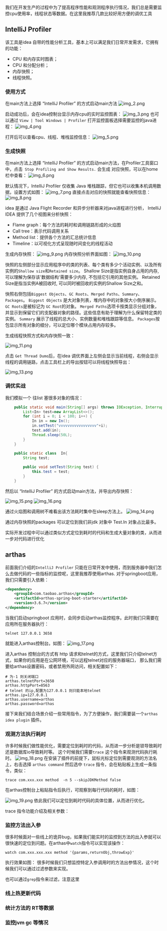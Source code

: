 我们在开发生产的过程中为了提高程序性能和观测程序执行情况，我们总是需要监控cpu使用率，线程状态等数据。在这里我推荐几款比较好用方便的调优工具

## IntelliJ Profiler 

该工具是idea 自带的性能分析工具，基本上可以满足我们日常开发需求，它拥有的功能：

- CPU 和内存实时图表；
- CPU 和分配分析；
- 内存快照；
- 线程快照。

### 使用方式

在main方法上选择 “IntelliJ Profiler” 的方式启动main方法
![img_2.png](img_2.png)

启动成功后，会在idea控制台显示内存cpu的实时监控图表：
![img_3.png](img_3.png)
也可以通过 `View | Tool Windows | Profiler` 打开监控面板选择需要监控的java进程：
![img_4.png](img_4.png)

打开后可以查看cpu、线程、堆栈监控信息：
![img_5.png](img_5.png)

### 生成快照
在main方法上选择 “IntelliJ Profiler” 的方式启动main方法，在Profiler工具窗口中，点击` Stop Profiling and Show Results.` 会生成
对应快照，可以在home栏中查看：
![img_6.png](img_6.png)

默认情况下，IntelliJ Profiler 仅收集 Java 堆栈跟踪，但它也可以收集本机调用数据，设置方式如图：
![img_7.png](img_7.png)
直接点击对应的快照就能查看快照信息：
![img_8.png](img_8.png)

idea 是通过 Java Flight Recorder 和异步分析器来对java进程进行分析，
IntelliJ IDEA 提供了几个视图来分析快照：

- Flame graph：每个方法的耗时和调用链路形成的火焰图
- Call tree：表示代码调用关系
- Method list：提供各个方法的汇总统计信息
- Timeline：以可视化方式呈现随时间变化的线程活动

生成内存快照：
![img_9.png](img_9.png)
内存快照分析界面如图：
![img_10.png](img_10.png)

快照的左侧部分显示应用程序中的类的列表、每个类有多少个活动实例、以及所有实例的`Shallow size`和`Retained size`。
Shallow Size是指实例自身占用的内存, 可以理解为保存该'数据结构'需要多少内存, 不包括它引用的其他实例。
Retained Size是指当实例A被回收时, 可以同时被回收的实例的Shallow Size之和。

快照右侧包括`Biggest Objects`、`GC Roots`、`Merged Paths`、`Summary`、`Packages`。
`Biggest Objects` 是大对象列表，堆内存中的对象按大小倒序展示。
`GC Roots`是被标记为 `GC Root`的对象。
`Merged Paths`选项卡按类显示分组对象，并显示到保留它们的支配器对象的路径。这些信息有助于理解为什么保留特定类的实例。
`Summary` 展示了线程的总大小、实例数量和堆栈跟踪等信息。
`Packages`按包显示所有对象的细分，可以定位哪个模块占用内存较多。

生成线程快照方式和内存快照一致：

![img_11.png](img_11.png)

点击 `Get Thread Dumo`后，在idea 调优界面上左侧会显示当前线程，右侧会显示线程的调用链路，点击工具栏上的导出按钮可以将线程快照导出：

![img_13.png](img_13.png)

### 调优实战

我们模拟一个 往list 塞很多对象的情况：
```java
    public static void main(String[] args) throws IOException, InterruptedException {
        List<In> test=new ArrayList<>();
        for (int i = 0; i < 100; i++) {
            In in = new In();
            in.setTest("vvvvvvvvvvvvvvvvv"+i);
            test.add(in);
            Thread.sleep(50L);
        }
    }
    
    public static class  In{
        String test;

        public void setTest(String test) {
            this.test = test;
        }
    }
```
然后以 “IntelliJ Profiler” 的方式启动main方法，并导出内存快照：

![img_15.png](img_15.png)
![img_16.png](img_16.png)

通过火焰图和调用树不难看出该方法耗时集中在sleep方法上。
![img_14.png](img_14.png)

通过内存快照的packages 可以定位到我们非jdk 对象中 Test.In 对象占比最多。

实际开发过程中可以通过类似方式定位到耗时的代码和生成大量对象的类，从而进一步对代码进行优化

## arthas

前面我们介绍的`IntelliJ Profiler` 只能在日常开发中使用，而到服务器中我们怎么去做代码的一些指标的监控呢，这里我推荐使用arthas.
对于springboot应用，我们只需要引入依赖：
```xml
<dependency>
    <groupId>com.taobao.arthas</groupId>
    <artifactId>arthas-spring-boot-starter</artifactId>
    <version>3.6.7</version>
</dependency>
```

当我们启动springboot 应用时，会同步启动arthas监控程序。此时我们只需要在应用所在服务器执行：

```shell
telnet 127.0.0.1 3658
```

就能进入arthas控制台。如图：
![img_17.png](img_17.png)

进入arthas 控制台的方式有 http 请求和telnet的方式，这里我们只介绍telnet方式，如果你的应用是在公网环境，可以远程telnet对应的服务器端口，
那么我们需要给arthas设置密码，或者禁用外网访问，相关配置如下：
```properties
# 为-1 则关闭端口
arthas.telnetPort=3658
arthas.httpPort=8563
# telnet 的ip,配置为127.0.0.1 则只能本地telnet
arthas.ip=127.0.0.1
arthas.username=arthas
arthas.password=arthas

```

接下来我们结合场景介绍一些常用指令，为了方便操作，我们需要装一个`arthas idea plugin` 插件。

### 观测方法执行耗时

许多时候我们做性能优化，需要定位到耗时的代码，从而进一步分析是锁导致耗时还是数据库io导致耗时等。
这个时候我们需要`trace` 这个指令来观测代码执行耗时。
![img_18.png](img_18.png)
在安装了插件的前提下，鼠标光标定位到需要观测的方法名上，右击选择 `arthas command` 然后选中 `trace` 指令，会在粘贴板上生成一条指令，类似：

```shell
trace com.xxx.xxx method  -n 5 --skipJDKMethod false 
```
在arthas控制台上粘贴指令后执行，可观察到每行代码的耗时，如图：

![img_19.png](img_19.png)
依此我们可以定位到耗时代码的具体位置，从而进行优化。

trace 指令功能介绍及相关参数：

### 监控方法出入参

很多时候面对一些线上的诡异bug，如果我们能实时的监控到方法的出入参就可以很快速的定位到问题。在arthas中`watch`指令可以实现该操作：
```shell
watch com.xxx.xxx.xxx method '{params,returnObj,throwExp}'  
```
执行效果如图：
很多时候我们只想监控特定入参调用时的方法出参情况，这个时候我们可以通过过滤参数来实现。

也可以通过`grep`指令来过滤，注意这里

### 线上热更新代码

### 统计方法的 RT等数据

### 监控jvm gc 等情况

